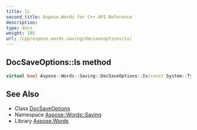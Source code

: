 ```yaml
---
title: Is
second_title: Aspose.Words for C++ API Reference
description: 
type: docs
weight: 105
url: /cpp/aspose.words.saving/docsaveoptions/is/
---
```

## DocSaveOptions::Is method




```cpp
virtual bool Aspose::Words::Saving::DocSaveOptions::Is(const System::TypeInfo &target) const override
```

## See Also

* Class [DocSaveOptions](../)
* Namespace [Aspose::Words::Saving](../../)
* Library [Aspose.Words](../../../)
